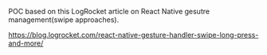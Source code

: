 POC based on this LogRocket article on React Native gesutre management(swipe approaches).

https://blog.logrocket.com/react-native-gesture-handler-swipe-long-press-and-more/
